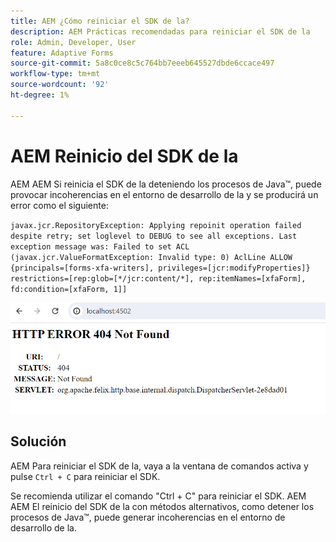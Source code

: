 ```yaml
---
title: AEM ¿Cómo reiniciar el SDK de la?
description: AEM Prácticas recomendadas para reiniciar el SDK de la
role: Admin, Developer, User
feature: Adaptive Forms
source-git-commit: 5a8c0ce8c5c764bb7eeeb645527dbde6ccace497
workflow-type: tm+mt
source-wordcount: '92'
ht-degree: 1%

---
```



# AEM Reinicio del SDK de la

AEM AEM Si reinicia el SDK de la deteniendo los procesos de Java™, puede provocar incoherencias en el entorno de desarrollo de la y se producirá un error como el siguiente:

`javax.jcr.RepositoryException: Applying repoinit operation failed despite retry; set loglevel to DEBUG to see all exceptions. Last exception message was: Failed to set ACL (javax.jcr.ValueFormatException: Invalid type: 0) AclLine ALLOW {principals=[forms-xfa-writers], privileges=[jcr:modifyProperties]} restrictions=[rep:glob=[*/jcr:content/*], rep:itemNames=[xfaForm], fd:condition=[xfaForm, 1]]`

![Restart-aem-sdk-error](/help/forms/using/assets/restart-sdk-error.png)

## Solución

AEM Para reiniciar el SDK de la, vaya a la ventana de comandos activa y pulse `Ctrl + C` para reiniciar el SDK.

Se recomienda utilizar el comando &quot;Ctrl + C&quot; para reiniciar el SDK. AEM AEM El reinicio del SDK de la con métodos alternativos, como detener los procesos de Java™, puede generar incoherencias en el entorno de desarrollo de la.
